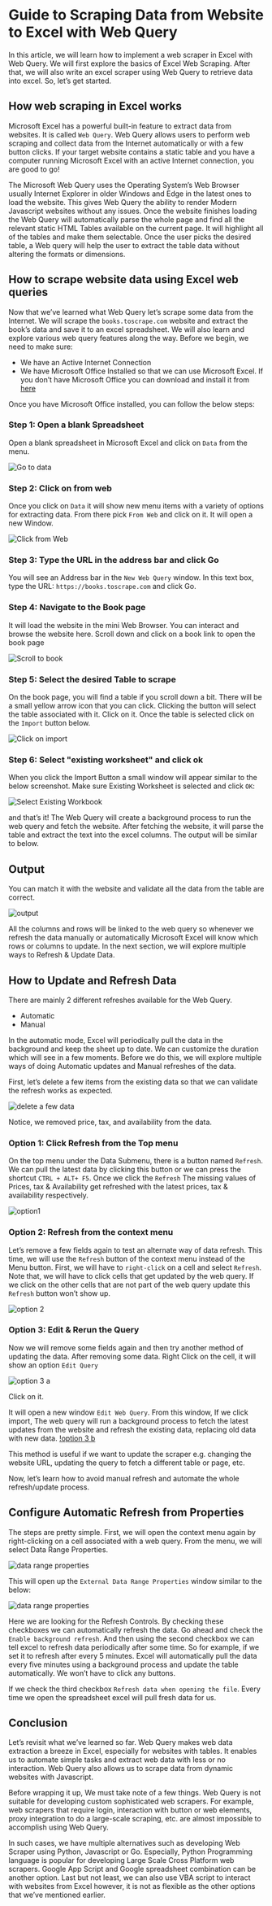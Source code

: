 # Guide to Scraping Data from Website to Excel with Web Query

In this article, we will learn how to implement a web scraper in Excel with Web Query. We will first explore the basics of Excel Web Scraping. After that, we will also write an excel scraper using Web Query to retrieve data into excel. So, let’s get started.

## How web scraping in Excel works

Microsoft Excel has a powerful built-in feature to extract data from websites. It is called `Web Query`.  Web Query allows users to perform web scraping and collect data from the Internet automatically or with a few button clicks. If your target website contains a static table and you have a computer running Microsoft Excel with an active Internet connection, you are good to go!

The Microsoft Web Query uses the Operating System’s Web Browser usually Internet Explorer in older Windows and Edge in the latest ones to load the website. This gives Web Query the ability to render Modern Javascript websites without any issues. Once the website finishes loading the Web Query will automatically parse the whole page and find all the relevant static HTML Tables available on the current page. It will highlight all of the tables and make them selectable. Once the user picks the desired table, a Web query will help the user to extract the table data without altering the formats or dimensions.

## How to scrape website data using Excel web queries

Now that we’ve learned what Web Query let’s scrape some data from the Internet. We will scrape the `books.toscrape.com` website and extract the book’s data and save it to an excel spreadsheet. We will also learn and explore various web query features along the way. Before we begin, we need to make sure:

- We have an Active Internet Connection
- We have Microsoft Office Installed so that we can use Microsoft Excel. If you don’t have Microsoft Office you can download and install it from [here](https://support.microsoft.com/en-us/office/download-and-install-or-reinstall-microsoft-365-or-office-2021-on-a-pc-or-mac-4414eaaf-0478-48be-9c42-23adc4716658)

Once you have Microsoft Office installed, you can follow the below steps:

### Step 1: Open a blank Spreadsheet

Open a blank spreadsheet in Microsoft Excel and click on `Data` from the menu.

![Go to data](Images/1_gotodata.png)

### Step 2:  Click on from web

Once you click on `Data` it will show new menu items with a variety of options for extracting data. From there pick `From Web` and click on it. It will open a new Window.

![Click from Web](Images/2_clickfromweb.png)

### Step 3: Type the URL in the address bar and click Go

You will see an Address bar in the `New Web Query` window. In this text box, type the URL: `https://books.toscrape.com` and click Go.

### Step 4: Navigate to the Book page

It will load the website in the mini Web Browser. You can interact and browse the website here. Scroll down and click on a book link to open the book page

![Scroll to book](Images/4.scrolltobook.png)

### Step 5: Select the desired Table to scrape

On the book page, you will find a table if you scroll down a bit. There will be a small yellow arrow icon that you can click. Clicking the button will select the table associated with it. Click on it. Once the table is selected click on the `Import` button below.

![Click on import](Images/5_clickimport.png)

### Step 6: Select "existing worksheet" and click ok

When you click the Import Button a small window will appear similar to the below screenshot. Make sure Existing Worksheet is selected and click `OK`:

![Select Existing Workbook](Images/6_existingworksheet.png)

and that’s it! The Web Query will create a background process to run the web query and fetch the website. After fetching the website, it will parse the table and extract the text into the excel columns. The output will be similar to below.

## Output

You can match it with the website and validate all the data from the table are correct.

![output](Images/7_extracteddata.png)

All the columns and rows will be linked to the web query so whenever we refresh the data manually or automatically Microsoft Excel will know which rows or columns to update. In the next section, we will explore multiple ways to Refresh & Update Data.

## How to Update and Refresh Data

There are mainly 2 different refreshes available for the Web Query.

- Automatic
- Manual

In the automatic mode, Excel will periodically pull the data in the background and keep the sheet up to date. We can customize the duration which will see in a few moments. Before we do this, we will explore multiple ways of doing Automatic updates and Manual refreshes of the data.

First, let’s delete a few items from the existing data so that we can validate the refresh works as expected.

![delete a few data](Images/8_cleardata.png)

Notice, we removed price, tax, and availability from the data.

### Option 1: Click Refresh from the Top menu

On the top menu under the Data Submenu, there is a button named `Refresh`. We can pull the latest data by clicking this button or we can press the shortcut `CTRL + ALT+ F5`. Once we click the `Refresh` The missing values of Prices, tax & Availability get refreshed with the latest prices, tax & availability respectively.

![option1](Images/9_refreshmanual.png)

### Option 2: Refresh from the context menu

Let’s remove a few fields again to test an alternate way of data refresh. This time, we will use the `Refresh` button of the context menu instead of the Menu button. First, we will have to `right-click` on a cell and select `Refresh`. Note that, we will have to click cells that get updated by the web query. If we click on the other cells that are not part of the web query update this `Refresh` button won’t show up.

![option 2](Images/12_refreshclick.png)

### Option 3: Edit & Rerun the Query

Now we will remove some fields again and then try another method of updating the data. After removing some data. Right Click on the cell, it will show an option `Edit Query`

![option 3 a](Images/10_rightclick.png)

Click on it.

It will open a new window `Edit Web Query`. From this window, If we click import, The web query will run a background process to fetch the latest updates from the website and refresh the existing data, replacing old data with new data.
[!option 3 b](Images/11_clickimport.png)

This method is useful if we want to update the scraper e.g. changing the website URL, updating the query to fetch a different table or page, etc.

Now, let’s learn how to avoid manual refresh and automate the whole refresh/update process.

## Configure Automatic Refresh from Properties

The steps are pretty simple. First, we will open the context menu again by right-clicking on a cell associated with a web query. From the menu, we will select Data Range Properties.

![data range properties](Images/13_datarange.png)

This will open up the `External Data Range Properties` window similar to the below:

![data range properties](Images/14_refresh_control.png)

Here we are looking for the Refresh Controls. By checking these checkboxes we can automatically refresh the data. Go ahead and check the `Enable background refresh`. And then using the second checkbox we can tell excel to refresh data periodically after some time. So for example, if we set it to refresh after every 5 minutes. Excel will automatically pull the data every five minutes using a background process and update the table automatically.
We won’t have to click any buttons.

If we check the third checkbox `Refresh data when opening the file`. Every time we open the spreadsheet excel will pull fresh data for us.

## Conclusion

Let’s revisit what we’ve learned so far. Web Query makes web data extraction a breeze in Excel, especially for websites with tables. It enables us to automate simple tasks and extract web data with less or no interaction.  Web Query also allows us to scrape data from dynamic websites with Javascript.

Before wrapping it up, We must take note of a few things. Web Query is not suitable for developing custom sophisticated web scrapers. For example, web scrapers that require login, interaction with button or web elements, proxy integration to do a large-scale scraping, etc. are almost impossible to accomplish using Web Query.

In such cases, we have multiple alternatives such as developing Web Scraper using Python, Javascript or Go. Especially, Python Programming language is popular for developing Large Scale Cross Platform web scrapers. Google App Script and Google spreadsheet combination can be another option.  Last but not least, we can also use VBA script to interact with websites from Excel however, it is not as flexible as the other options that we’ve mentioned earlier.
